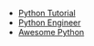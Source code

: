 - [Python Tutorial](https://www.pythontutorial.net/)
- [Python Engineer](https://www.python-engineer.com/)
- [Awesome Python](https://awesome-python.com/)
